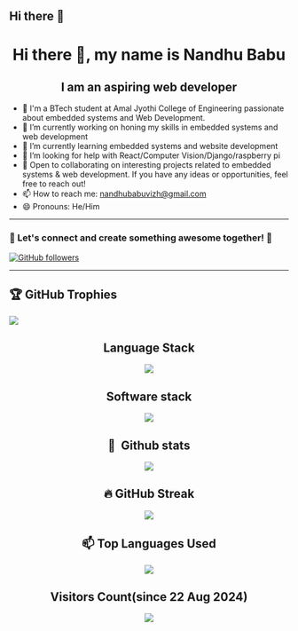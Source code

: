 ## Hi there 👋

<!--
**nandhubabu/nandhubabu** is a ✨ _special_ ✨ repository because its `README.md` (this file) appears on your GitHub profile.

Here are some ideas to get you started:

- 🔭 I’m currently working on ...
- 🌱 I’m currently learning ...
- 👯 I’m looking to collaborate on ...
- 🤔 I’m looking for help with ...
- 💬 Ask me about ...
- 📫 How to reach me: ...
- 😄 Pronouns: ...
- ⚡ Fun fact: ...
-->
<h1 align="center">Hi there 👋, my name is Nandhu Babu</h1>
<h2 align="center">I am an aspiring web developer</h2>


- 👀 I'm a BTech student at Amal Jyothi College of Engineering passionate about embedded systems and Web Development.
- 🔭 I’m currently working on honing my skills in embedded systems and web development  
- 🌱 I’m currently learning embedded systems and website development 
- 🤔 I’m looking for help with React/Computer Vision/Django/raspberry pi
- 💞️ Open to collaborating on interesting projects related to embedded systems & web development. If you have any ideas or opportunities, feel free to reach out!
- 📫 How to reach me: nandhubabuvizh@gmail.com 
- 😄 Pronouns: He/Him

<hr />

<h3> 🌟 Let's connect and create something awesome together! 🚀 </h3>

[![GitHub followers](https://img.shields.io/badge/GitHub-100000?style=for-the-badge&logo=github&logoColor=white)](https://github.com/RED-EYE)
<hr />

## 🏆 GitHub Trophies
![](https://github-profile-trophy.vercel.app/?username=nandhubabu&theme=radical&no-frame=false&no-bg=true&margin-w=4)

<div align = "center" >
   
   ## Language Stack
   <p align="center">
     <a href="https://skillicons.dev">
       <img src="https://skillicons.dev/icons?i=c,py,java,cs,html,css,bootstrap,js,mysql" />
     </a>
   </p>
   
   ## Software stack
   <p align="center">
     <a href="https://skillicons.dev">
       <img src="https://skillicons.dev/icons?i=git,github,ubuntu,linux,vscode,arduino,windows,figma" />
     </a>
   </p>
   
             
             
             
   
  ## 🧰 &nbsp;Github stats
   <div align="center">
    
   ![](https://github-readme-stats-alpha-snowy-32.vercel.app/api?username=nandhubabu&theme=merko&hide_border=false&include_all_commits=true&count_private=true)<br/>
    </div>

## 🔥 GitHub Streak
<div align="center">

![](https://github-readme-streak-stats.herokuapp.com/?user=nandhubabu&theme=radical&hide_border=false)

</div>


##  📫 Top Languages Used

   <div align="center">
    
   ![](https://github-readme-stats-alpha-snowy-32.vercel.app/api/top-langs/?username=nandhubabu&theme=merko&hide_border=false&include_all_commits=true&count_private=true&layout=compact&langs_count=8)

   </div>
    <div align="center">
    
 ## Visitors Count(since 22 Aug 2024)

   [![](https://visitcount.itsvg.in/api?id=nandhubabu&icon=0&color=0)](#Visitors)

   </div>
